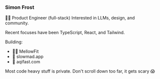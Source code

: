 ### Simon Frost

🧑‍💻 Product Engineer (full-stack)
Interested in LLMs, design, and community.

Recent focuses have been TypeScript, React, and Tailwind.

Building:
* 🏋️‍♀️ MellowFit
* 🐌 slowmad.app
* 💨 aqifast.com

Most code heavy stuff is private. Don't scroll down too far, it gets scary 😱
